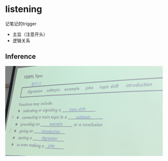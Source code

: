 # listening

记笔记的trigger

- 主旨（注意开头）
- 逻辑关系

## Inference

<img src="./note_img/listening_infer.png" style="zoom:50%;" />

